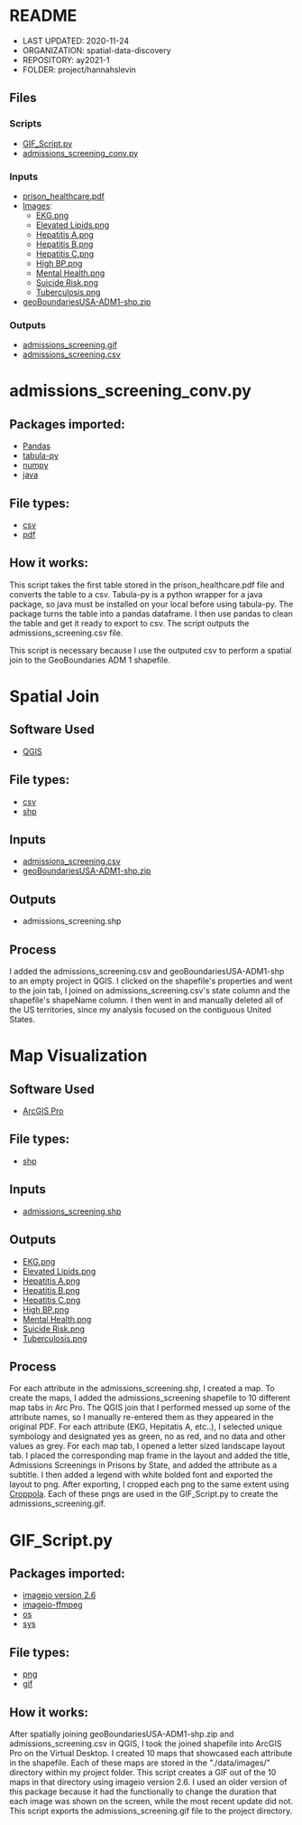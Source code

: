 # README

- LAST UPDATED: 2020-11-24
- ORGANIZATION: spatial-data-discovery
- REPOSITORY: ay2021-1
- FOLDER: project/hannahslevin


## Files

### Scripts 
* [GIF_Script.py](https://github.com/spatial-data-discovery/ay2021-1/blob/master/project/hannahslevin/GIF_Script.py)
* [admissions_screening_conv.py](https://github.com/spatial-data-discovery/ay2021-1/blob/master/project/hannahslevin/admissions_screening_conv.py)




### Inputs
- [prison_healthcare.pdf](https://github.com/spatial-data-discovery/ay2021-1/blob/master/project/hannahslevin/data/prison_healthcare.pdf)
- [Images](https://github.com/spatial-data-discovery/ay2021-1/tree/master/project/hannahslevin/data/images):
    - [EKG.png](https://github.com/spatial-data-discovery/ay2021-1/blob/master/project/hannahslevin/data/images/EKG.png)
    - [Elevated Lipids.png](https://github.com/spatial-data-discovery/ay2021-1/blob/master/project/hannahslevin/data/images/Elevated%20Lipids.png)
    - [Hepatitis A.png](https://github.com/spatial-data-discovery/ay2021-1/blob/master/project/hannahslevin/data/images/Hepatitis%20A.png)
    - [Hepatitis B.png](https://github.com/spatial-data-discovery/ay2021-1/blob/master/project/hannahslevin/data/images/Hepatitis%20B.png)
    - [Hepatitis C.png](https://github.com/spatial-data-discovery/ay2021-1/blob/master/project/hannahslevin/data/images/Hepatitis%20C.png)
    - [High BP.png](https://github.com/spatial-data-discovery/ay2021-1/blob/master/project/hannahslevin/data/images/High%20BP.png)
    - [Mental Health.png](https://github.com/spatial-data-discovery/ay2021-1/blob/master/project/hannahslevin/data/images/Mental%20Health.png)
    - [Suicide Risk.png](https://github.com/spatial-data-discovery/ay2021-1/blob/master/project/hannahslevin/data/images/Suicide%20Risk.png)
    - [Tuberculosis.png](https://github.com/spatial-data-discovery/ay2021-1/blob/master/project/hannahslevin/data/images/Tuberculosis.png)
- [geoBoundariesUSA-ADM1-shp.zip](https://github.com/spatial-data-discovery/ay2021-1/blob/master/project/hannahslevin/data/geoBoundariesUSA-ADM1-shp.zip)
    
### Outputs
- [admissions_screening.gif](https://github.com/spatial-data-discovery/ay2021-1/blob/master/project/hannahslevin/admissions_screening.gif)
- [admissions_screening.csv](https://github.com/spatial-data-discovery/ay2021-1/blob/master/project/hannahslevin/data/admissions_screening.csv)


# admissions_screening_conv.py
## Packages imported:
- [Pandas](https://pandas.pydata.org/)
- [tabula-py](https://pypi.org/project/tabula-py/)
- [numpy](https://numpy.org)
- [java](https://www.java.com/en/)

## File types:
* [csv](https://www.computerhope.com/issues/ch001356.htm)
* [pdf](https://www.computerhope.com/jargon/p/pdf.htm)

## How it works:
This script takes the first table stored in the prison_healthcare.pdf file and converts the table to a csv.  Tabula-py is a python wrapper for a java package, so java must be installed on your local before using tabula-py.  The package turns the table into a pandas dataframe.  I then use pandas to clean the table and get it ready to export to csv.  The script outputs the admissions_screening.csv file.  

This script is necessary because I use the outputed csv to perform a spatial join to the GeoBoundaries ADM 1 shapefile.  

# Spatial Join
## Software Used
- [QGIS](https://www.qgis.org/en/site/)

## File types:
* [csv](https://www.computerhope.com/issues/ch001356.htm)
* [shp](https://desktop.arcgis.com/en/arcmap/10.3/manage-data/shapefiles/what-is-a-shapefile.htm)

## Inputs
- [admissions_screening.csv](https://github.com/spatial-data-discovery/ay2021-1/blob/master/project/hannahslevin/data/admissions_screening.csv)
- [geoBoundariesUSA-ADM1-shp.zip](https://github.com/spatial-data-discovery/ay2021-1/blob/master/project/hannahslevin/data/geoBoundariesUSA-ADM1-shp.zip)
## Outputs
- admissions_screening.shp
## Process
I added the admissions_screening.csv and geoBoundariesUSA-ADM1-shp to an empty project in QGIS.  I clicked on the shapefile's properties and went to the join tab, I joined on admissions_screening.csv's state column and the shapefile's shapeName column.  I then went in and manually deleted all of the US territories, since my analysis focused on the contiguous United States.  

# Map Visualization 
## Software Used
- [ArcGIS Pro](hhttps://www.esri.com/en-us/arcgis/products/arcgis-pro/overview)

## File types:
* [shp](https://desktop.arcgis.com/en/arcmap/10.3/manage-data/shapefiles/what-is-a-shapefile.htm)

## Inputs
- [admissions_screening.shp](https://github.com/spatial-data-discovery/ay2021-1/blob/master/project/hannahslevin/data/Admissions%20Screening%20SHP.zip)
## Outputs
- [EKG.png](https://github.com/spatial-data-discovery/ay2021-1/blob/master/project/hannahslevin/data/images/EKG.png)
- [Elevated Lipids.png](https://github.com/spatial-data-discovery/ay2021-1/blob/master/project/hannahslevin/data/images/Elevated%20Lipids.png)
- [Hepatitis A.png](https://github.com/spatial-data-discovery/ay2021-1/blob/master/project/hannahslevin/data/images/Hepatitis%20A.png)
- [Hepatitis B.png](https://github.com/spatial-data-discovery/ay2021-1/blob/master/project/hannahslevin/data/images/Hepatitis%20B.png)
- [Hepatitis C.png](https://github.com/spatial-data-discovery/ay2021-1/blob/master/project/hannahslevin/data/images/Hepatitis%20C.png)
- [High BP.png](https://github.com/spatial-data-discovery/ay2021-1/blob/master/project/hannahslevin/data/images/High%20BP.png)
- [Mental Health.png](https://github.com/spatial-data-discovery/ay2021-1/blob/master/project/hannahslevin/data/images/Mental%20Health.png)
- [Suicide Risk.png](https://github.com/spatial-data-discovery/ay2021-1/blob/master/project/hannahslevin/data/images/Suicide%20Risk.png)
- [Tuberculosis.png](https://github.com/spatial-data-discovery/ay2021-1/blob/master/project/hannahslevin/data/images/Tuberculosis.png)

## Process
For each attribute in the admissions_screening.shp, I created a map.  To create the maps, I added the admissions_screening shapefile to 10 different map tabs in Arc Pro. The QGIS join that I performed messed up some of the attribute names, so I manually re-entered them as they appeared in the original PDF.  For each attribute (EKG, Hepitatis A, etc..), I selected unique symbology and designated yes as green, no as red, and no data and other values as grey.  For each map tab, I opened a letter sized landscape layout tab.  I placed the corresponding map frame in the layout and added the title, Admissions Screenings in Prisons by State, and added the attribute as a subtitle.  I then added a legend with white bolded font and exported the layout to png.  After exporting, I cropped each png to the same extent using [Croppola](https://croppola.com).  Each of these pngs are used in the GIF_Script.py to create the admissions_screening.gif.  

# GIF_Script.py
## Packages imported:
- [imageio version 2.6](https://pypi.org/project/imageio/)
- [imageio-ffmpeg](https://github.com/imageio/imageio-ffmpeg)
- [os](https://docs.python.org/3/library/os.html)
- [sys](https://docs.python.org/3/library/sys.html)

## File types:
* [png](https://www.computerhope.com/jargon/p/png.htm)
* [gif](https://www.computerhope.com/jargon/g/gif.htm)

## How it works:
After spatially joining geoBoundariesUSA-ADM1-shp.zip and admissions_screening.csv in QGIS, I took the joined shapefile into ArcGIS Pro on the Virtual Desktop.  I created 10 maps that showcased each attribute in the shapefile.  Each of these maps are stored in the "./data/images/" directory within my project folder.  This script creates a GIF out of the 10 maps in that directory using imageio version 2.6.  I used an older version of this package because it had the functionally to change the duration that each image was shown on the screen, while the most recent update did not.  This script exports the admissions_screening.gif file to the project directory. 
